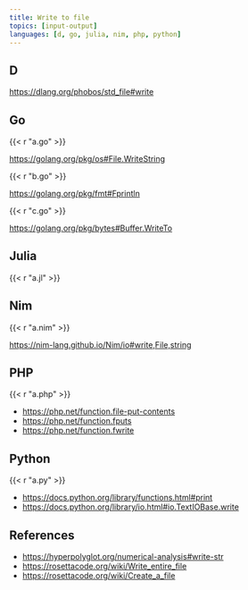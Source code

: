 ```yaml
---
title: Write to file
topics: [input-output]
languages: [d, go, julia, nim, php, python]
---
```


## D

<https://dlang.org/phobos/std_file#write>

## Go

{{< r "a.go" >}}

<https://golang.org/pkg/os#File.WriteString>

{{< r "b.go" >}}

<https://golang.org/pkg/fmt#Fprintln>

{{< r "c.go" >}}

<https://golang.org/pkg/bytes#Buffer.WriteTo>

## Julia

{{< r "a.jl" >}}

## Nim

{{< r "a.nim" >}}

<https://nim-lang.github.io/Nim/io#write,File,string>

## PHP

{{< r "a.php" >}}

- <https://php.net/function.file-put-contents>
- <https://php.net/function.fputs>
- <https://php.net/function.fwrite>

## Python

{{< r "a.py" >}}

- <https://docs.python.org/library/functions.html#print>
- <https://docs.python.org/library/io.html#io.TextIOBase.write>

## References

- <https://hyperpolyglot.org/numerical-analysis#write-str>
- <https://rosettacode.org/wiki/Write_entire_file>
- <https://rosettacode.org/wiki/Create_a_file>
